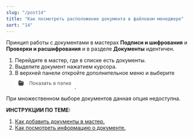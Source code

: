 ```yaml
---
slug: "/post14"
title: "Как посмотреть расположение документа в файловом менеджере"
sort: "14"
---
```


Принцип работы с документами в мастерах **Подписи и шифрования** и **Проверки и расшифрования** и в разделе **Документы** идентичен.

1. Перейдите в мастер, где в списке есть документы.
2. Выделите документ нажатием курсора.
3. В верхней панели откройте дополнительное меню и выберите ![view-in-folder.jpg](./images/view-in-folder.jpg "Показать в папке").

При множественном выборе документов данная опция недоступна.  

**ИНСТРУКЦИИ ПО ТЕМЕ:**  
1. [Как добавить документы в мастер.](https://docs.cryptoarm.ru/05-v3.2-Beta/004-documents/add-docs)  
4. [Как посмотреть информацию о документе.](https://docs.cryptoarm.ru/05-v3.2-Beta/004-documents/view-docs-info)  


